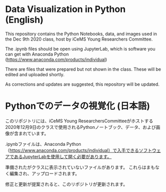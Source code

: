 # Data Visualization in Python (English)

This repository contains the Python Notebooks, data, and images used in the Dec 9th 2020 class, host by iCeMS Young Researchers Committee.

The .ipynb files should be open using JupyterLab, which is software you can get with Anaconda Python (https://www.anaconda.com/products/individual)

There are files that were prepared but not shown in the class. These will be edited and uploaded shortly.

As corrections and updates are suggested, this repository will be updated.


# Pythonでのデータの視覚化 (日本語)

このリポジトリには、iCeMS Young ResearchersCommitteeがホストする2020年12月9日のクラスで使用されるPythonノートブック、データ、および画像が含まれています。

.ipynbファイルは、Anaconda Python（https://www.anaconda.com/products/individual）で入手できるソフトウェアであるJupyterLabを使用して開く必要があります。

準備されたがクラスに表示されていないファイルがあります。 これらはまもなく編集され、アップロードされます。

修正と更新が提案されると、このリポジトリが更新されます。

